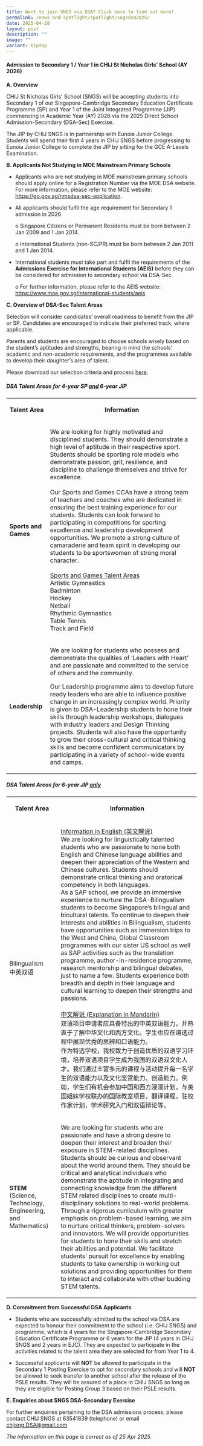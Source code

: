 ```yaml
---
title: Want to join SNGS via DSA? Click here to find out more!
permalink: /news-and-spotlight/spotlight/sngsdsa2025/
date: 2025-04-28
layout: post
description: ""
image: ""
variant: tiptap
---
```

<h4><strong>Admission to Secondary 1 / Year 1 in CHIJ St Nicholas Girls’ School (AY 2026)</strong></h4>
<p><strong>A. Overview</strong>
</p>
<p>CHIJ St Nicholas Girls’ School (SNGS) will be accepting students into
Secondary 1 of our Singapore-Cambridge Secondary Education Certificate
Programme (SP) and Year 1 of the Joint Integrated Programme (JIP) commencing
in Academic Year (AY) 2026 via the 2025 Direct School Admission-Secondary
(DSA-Sec) Exercise.</p>
<p>The JIP by CHIJ SNGS is in partnership with Eunoia Junior College. Students
will spend their first 4 years in CHIJ SNGS before progressing to Eunoia
Junior College to complete the JIP by sitting for the GCE A-Levels Examination.</p>
<p></p>
<p><strong>B. Applicants Not Studying in MOE Mainstream Primary Schools</strong>
</p>
<ul data-tight="true" class="tight">
<li>
<p>Applicants who are not studying in MOE mainstream primary schools should
apply online for a Registration Number via the MOE DSA website. For more
information, please refer to the MOE website: <a href="https://go.gov.sg/nmsdsa-sec-application" rel="noopener noreferrer nofollow" target="_blank">https://go.gov.sg/nmsdsa-sec-application</a>.</p>
</li>
<li>
<p>All applicants should fulfil the age requirement for Secondary 1 admission
in 2026</p>
<p>o Singapore Citizens or Permanent Residents must be born between 2 Jan
2009 and 1 Jan 2014.</p>
<p>o International Students (non-SC/PR) must be born between 2 Jan 2011 and
1 Jan 2014.</p>
</li>
<li>
<p>International students must take part and fulfil the requirements of the <strong>Admissions Exercise for International Students (AEIS)</strong> before
they can be considered for admission to secondary school via DSA-Sec.</p>
<p>o For further information, please refer to the AEIS website: <a href="https://www.moe.gov.sg/international-students/aeis" rel="noopener noreferrer nofollow" target="_blank">https://www.moe.gov.sg/international-students/aeis</a>
</p>
</li>
</ul>
<p></p>
<p><strong>C. Overview of DSA-Sec Talent Areas</strong>
</p>
<p>Selection will consider candidates’ overall readiness to benefit from
the JIP or SP. Candidates are encouraged to indicate their preferred track,
where applicable.</p>
<p>Parents and students are encouraged to choose schools wisely based on
the student’s aptitudes and strengths, bearing in mind the schools’ academic
and non-academic requirements, and the programmes available to develop
their daughter’s area of talent.</p>
<p></p>
<p>Please download our selection criteria and process <a href="/files/PDF for Spotlight/Updated__2025__DSA_Selection_Criteria_and_Dates.pdf" rel="noopener noreferrer nofollow" target="_blank">here</a>.</p>
<h5><strong>DSA Talent Areas for 4-year SP <u>and</u> 6-year JIP</strong></h5>
<table style="minWidth: 50px">
<colgroup>
<col>
<col>
</colgroup>
<tbody>
<tr>
<th rowspan="1" colspan="1">
<p>Talent Area</p>
</th>
<th rowspan="1" colspan="1">
<p>Information</p>
</th>
</tr>
<tr>
<td rowspan="1" colspan="1">
<p><strong>Sports and Games</strong>
</p>
</td>
<td rowspan="1" colspan="1">
<p>We are looking for highly motivated and disciplined students. They should
demonstrate a high level of aptitude in their respective sport. Students
should be sporting role models who demonstrate passion, grit, resilience,
and discipline to challenge themselves and strive for excellence.
<br>
<br>Our Sports and Games CCAs have a strong team of teachers and coaches who
are dedicated in ensuring the best training experience for our students.
Students can look forward to participating in competitions for sporting
excellence and leadership development opportunities. We promote a strong
culture of camaraderie and team spirit in developing our students to be
sportswomen of strong moral character.
<br>
<br><u>Sports and Games Talent Areas</u>
<br>Artistic Gymnastics
<br>Badminton
<br>Hockey
<br>Netball
<br>Rhythmic Gymnastics
<br>Table Tennis
<br>Track and Field</p>
</td>
</tr>
<tr>
<td rowspan="1" colspan="1">
<p><strong>Leadership</strong>
</p>
</td>
<td rowspan="1" colspan="1">
<p>We are looking for students who possess and demonstrate the qualities
of ‘Leaders with Heart’ and are passionate and committed to the service
of others and the community.</p>
<p>Our Leadership programme aims to develop future ready leaders who are
able to influence positive change in an increasingly complex world. Priority
is given to DSA-Leadership students to hone their skills through leadership
workshops, dialogues with industry leaders and Design Thinking projects.
Students will also have the opportunity to grow their cross-cultural and
critical thinking skills and become confident communicators by participating
in a variety of school-wide events and camps.</p>
</td>
</tr>
</tbody>
</table>
<h5><strong>DSA Talent Areas for 6-year JIP <u>only</u></strong></h5>
<table style="minWidth: 50px">
<colgroup>
<col>
<col>
</colgroup>
<tbody>
<tr>
<th rowspan="1" colspan="1">
<p>Talent Area</p>
</th>
<th rowspan="1" colspan="1">
<p>Information</p>
</th>
</tr>
<tr>
<td rowspan="1" colspan="1">
<p>Bilingualism
<br>中英双语</p>
</td>
<td rowspan="1" colspan="1">
<p><u>Information in English (英文解说) </u>
<br>We are looking for linguistically talented students who are passionate
to hone both English and Chinese language abilities and deepen their appreciation
of the Western and Chinese cultures. Students should demonstrate critical
thinking and oratorical competency in both languages.
<br>As a SAP school, we provide an immersive experience to nurture the DSA-Bilingualism
students to become Singapore’s bilingual and bicultural talents. To continue
to deepen their interests and abilities in Bilingualism, students have
opportunities such as immersion trips to the West and China, Global Classroom
programmes with our sister US school as well as SAP activities such as
the translation programme, author-in-residence programme, research mentorship
and bilingual debates, just to name a few. Students experience both breadth
and depth in their language and cultural learning to deepen their strengths
and passions.
<br>
<br><u>中文解说 (Explanation in Mandarin) </u>
<br>双语项目申请者应具备特出的中英双语能力，并热衷于了解中华文化和西方文化。学生也应在遴选过程中展现优秀的思辨和口语能力。
<br>作为特选学校，我校致力于创造优质的双语学习环境，培养双语项目学生成为我国的双语双文化人才。我们通过丰富多元的课程与活动提升每一名学生的双语能力以及文化鉴赏能力、创造能力。例如，学生们有机会参加中国和西方浸濡计划，与美国姐妹学校联办的国际教室项目，翻译课程，驻校作家计划，学术研究入门和双语辩论等。</p>
</td>
</tr>
<tr>
<td rowspan="1" colspan="1">
<p><strong>STEM</strong>
<br>(Science, Technology, Engineering, and Mathematics)</p>
</td>
<td rowspan="1" colspan="1">
<p>We are looking for students who are passionate and have a strong desire
to deepen their interest and broaden their exposure in STEM-related disciplines.
Students should be curious and observant about the world around them. They
should be critical and analytical individuals who demonstrate the aptitude
in integrating and connecting knowledge from the different STEM related
disciplines to create multi-disciplinary solutions to real-world problems.
<br>Through a rigorous curriculum with greater emphasis on problem-based learning,
we aim to nurture critical thinkers, problem-solvers and innovators. We
will provide opportunities for students to hone their skills and stretch
their abilities and potential. We facilitate students’ pursuit for excellence
by enabling students to take ownership in working out solutions and providing
opportunities for them to interact and collaborate with other budding STEM
talents.</p>
</td>
</tr>
</tbody>
</table>
<p><strong>D. Commitment from Successful DSA Applicants</strong>
</p>
<ul data-tight="true" class="tight">
<li>
<p>Students who are successfully admitted to the school via DSA are expected
to honour their commitment to the school (i.e. CHIJ SNGS) and programme,
which is 4 years for the Singapore-Cambridge Secondary Education Certificate
Programme or 6 years for the JIP (4 years in CHIJ SNGS and 2 years in EJC).
They are expected to participate in the activities related to the talent
area they are selected for from Year 1 to 4.</p>
</li>
<li>
<p>Successful applicants will <strong>NOT</strong> be allowed to participate
in the Secondary 1 Posting Exercise to opt for secondary schools and will <strong>NOT</strong> be
allowed to seek transfer to another school after the release of the PSLE
results. They will be assured of a place in CHIJ SNGS so long as they are
eligible for Posting Group 3 based on their PSLE results.</p>
</li>
</ul>
<p><strong>E. Enquiries about SNGS DSA-Secondary Exercise</strong>
</p>
<p>For further enquiries pertaining to the DSA admissions process, please
contact CHIJ SNGS at 63541839 (telephone) or email <a href="mailto:chijsng.dsa@gmail.com" rel="noopener noreferrer nofollow" target="_blank">chijsng.DSA@gmail.com</a>
</p>
<p><em>The information on this page is correct as of 25 Apr 2025.</em>
</p>